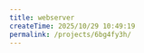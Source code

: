 ```yaml
---
title: webserver
createTime: 2025/10/29 10:49:19
permalink: /projects/6bg4fy3h/
---
```


<RepoCard repo="zzyAJohn/ajohn.top" />

